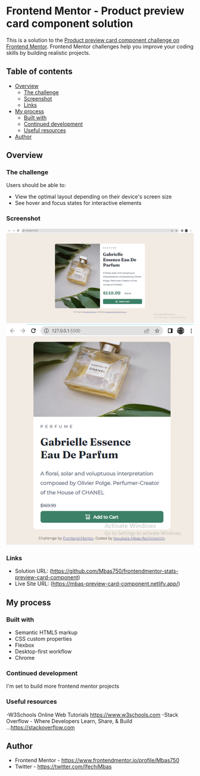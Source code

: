 # Frontend Mentor - Product preview card component solution

This is a solution to the [Product preview card component challenge on Frontend Mentor](https://www.frontendmentor.io/challenges/product-preview-card-component-GO7UmttRfa). Frontend Mentor challenges help you improve your coding skills by building realistic projects. 

## Table of contents

- [Overview](#overview)
  - [The challenge](#the-challenge)
  - [Screenshot](#screenshot)
  - [Links](#links)
- [My process](#my-process)
  - [Built with](#built-with)
  - [Continued development](#continued-development)
  - [Useful resources](#useful-resources)
- [Author](#author)

## Overview

### The challenge

Users should be able to:

- View the optimal layout depending on their device's screen size
- See hover and focus states for interactive elements

### Screenshot

![Desktop-Version](/screenshots/desktop-version.png)
![Mobile-Version](/screenshots/mobile-version.png)

### Links

- Solution URL: (https://github.com/Mbas750/frontendmentor-stats-preview-card-component)
- Live Site URL: (https://mbas-preview-card-component.netlify.app/)

## My process

### Built with

- Semantic HTML5 markup
- CSS custom properties
- Flexbox
- Desktop-first workflow
- Chrome


### Continued development

I'm set to build more frontend mentor projects

### Useful resources

-W3Schools Online Web Tutorials https://www.w3schools.com
-Stack Overflow - Where Developers Learn, Share, & Build ...https://stackoverflow.com


## Author
- Frontend Mentor - https://www.frontendmentor.io/profile/Mbas750
- Twitter - https://twitter.com/IfechiMbas



